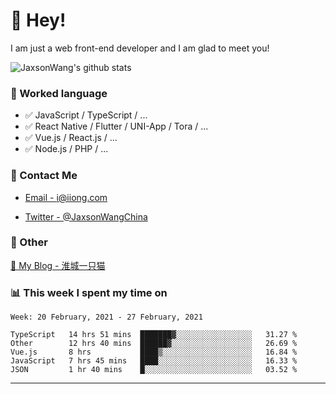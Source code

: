 # 👋 Hey!

I am just a web front-end developer and I am glad to meet you!

![JaxsonWang's github stats](https://github-readme-stats.vercel.app/api?username=JaxsonWang&&show_icons=true&&title_color=1abc9c&&icon_color=1abc9c)


### 📝 Worked language

- ✅ JavaScript / TypeScript / ...
- ✅ React Native / Flutter / UNI-App / Tora / ...
- ✅ Vue.js / React.js / ...
- ✅ Node.js / PHP / ...

### 📮 Contact Me

- [Email - i@iiong.com](mailto:i@iiong.com)

- [Twitter - @JaxsonWangChina](https://twitter.com/JaxsonWangChina)

### 🤪 Other

[📌 My Blog - 淮城一只猫](https://iiong.com)

### 📊 This week I spent my time on

<!--START_SECTION:waka-->
```text
Week: 20 February, 2021 - 27 February, 2021

TypeScript   14 hrs 51 mins  ███████▓░░░░░░░░░░░░░░░░░   31.27 % 
Other        12 hrs 40 mins  ██████▓░░░░░░░░░░░░░░░░░░   26.69 % 
Vue.js       8 hrs           ████▒░░░░░░░░░░░░░░░░░░░░   16.84 % 
JavaScript   7 hrs 45 mins   ████░░░░░░░░░░░░░░░░░░░░░   16.33 % 
JSON         1 hr 40 mins    █░░░░░░░░░░░░░░░░░░░░░░░░   03.52 % 
```
<!--END_SECTION:waka-->

---

